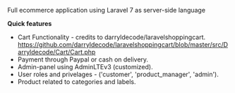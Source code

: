 Full ecommerce application using Laravel 7 as server-side language

**Quick features**
- Cart Functionality - credits to darryldecode/laravelshoppingcart.
https://github.com/darryldecode/laravelshoppingcart/blob/master/src/Darryldecode/Cart/Cart.php
- Payment through Paypal or cash on delivery.
- Admin-panel using AdminLTEv3 (customized).
- User roles and privelages - ('customer', 'product_manager', 'admin').&nbsp; 
- Product related to categories and labels.&nbsp; 
